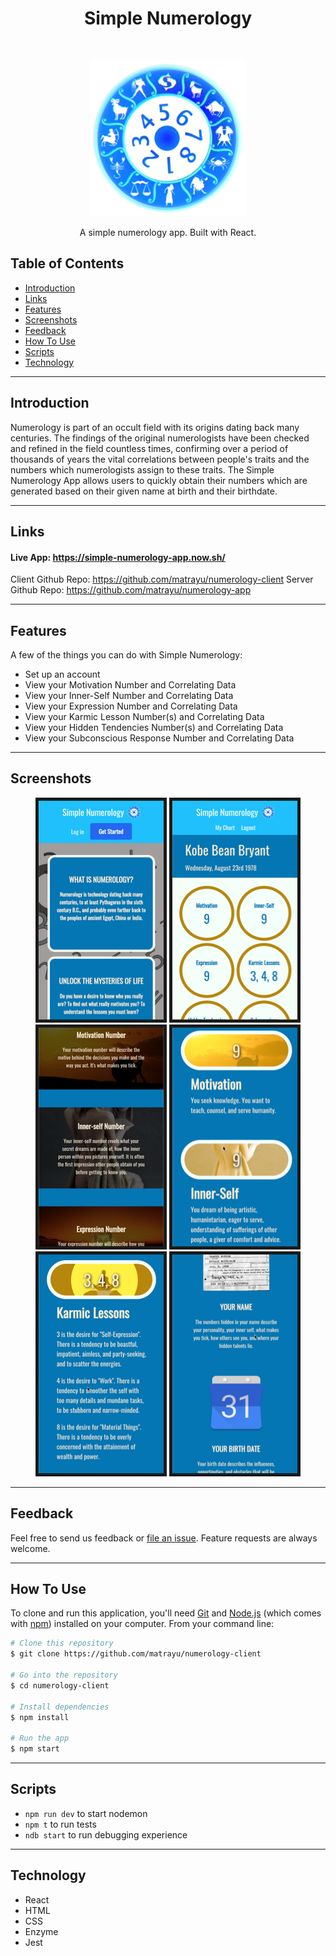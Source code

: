 <h1 align="center"> Simple Numerology </h1> <br>
<p align="center">
  <a href="https://gitpoint.co/">
    <img alt="SimpleNumerology" title="SimpleNumerology" src="src/images/Num-Transparent.png" width="250">
  </a>
</p>

<p align="center">
  A simple numerology app. Built with React.
</p>



<!-- START doctoc generated TOC please keep comment here to allow auto update -->
<!-- DON'T EDIT THIS SECTION, INSTEAD RE-RUN doctoc TO UPDATE -->
## Table of Contents

- [Introduction](#introduction)
- [Links](#links)
- [Features](#features)
- [Screenshots](#screenshots)
- [Feedback](#feedback)
- [How To Use](#how-to-use)
- [Scripts](#scripts)
- [Technology](#technology)

<!-- END doctoc generated TOC please keep comment here to allow auto update -->
<hr>

## Introduction

Numerology is part of an occult field with its origins dating back many centuries. The findings of the original numerologists have been checked and refined in the field countless times, confirming over a period of thousands of years the vital correlations between people's traits and the numbers which numerologists assign to these traits. The Simple Numerology App allows users to quickly obtain their numbers which are generated based on their given name at birth and their birthdate.
<hr>

## Links

#### Live App: https://simple-numerology-app.now.sh/

Client Github Repo: https://github.com/matrayu/numerology-client
Server Github Repo: https://github.com/matrayu/numerology-app
<hr>


## Features

A few of the things you can do with Simple Numerology:

* Set up an account
* View your Motivation Number and Correlating Data 
* View your Inner-Self Number and Correlating Data 
* View your Expression Number and Correlating Data 
* View your Karmic Lesson Number(s) and Correlating Data 
* View your Hidden Tendencies Number(s) and Correlating Data 
* View your Subconscious Response Number and Correlating Data
<hr>

## Screenshots

<p align="center" >
  <img src = "src/images/screen6-200.png" width=200 border="5px solid black">
  <img src = "src/images/screen4-200.png" width=200 border="5px solid black">
  <img src = "src/images/screen3-200.png" width=200 border="5px solid black">
  <img src = "src/images/screen5-200.png" width=200 border="5px solid black">
  <img src = "src/images/screen1-200.png" width=200 border="5px solid black">
  <img src = "src/images/screen7-200.png" width=200 border="5px solid black">
</p>
<hr>

## Feedback

Feel free to send us feedback or [file an issue](https://github.com/matrayu/numerology-app/issues/new). Feature requests are always welcome. 
<hr>

## How To Use

To clone and run this application, you'll need [Git](https://git-scm.com) and [Node.js](https://nodejs.org/en/download/) (which comes with [npm](http://npmjs.com)) installed on your computer. From your command line:

```bash
# Clone this repository
$ git clone https://github.com/matrayu/numerology-client

# Go into the repository
$ cd numerology-client

# Install dependencies
$ npm install

# Run the app
$ npm start
```
<hr>

## Scripts

- `npm run dev` to start nodemon
- `npm t` to run tests
- `ndb start` to run debugging experience
<hr>

## Technology

- React
- HTML
- CSS
- Enzyme
- Jest

